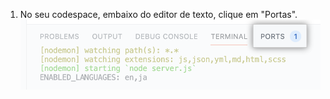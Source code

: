 1. No seu codespace, embaixo do editor de texto, clique em "Portas". ![Aba Portas](/assets/images/help/codespaces/ports-tab.png)
